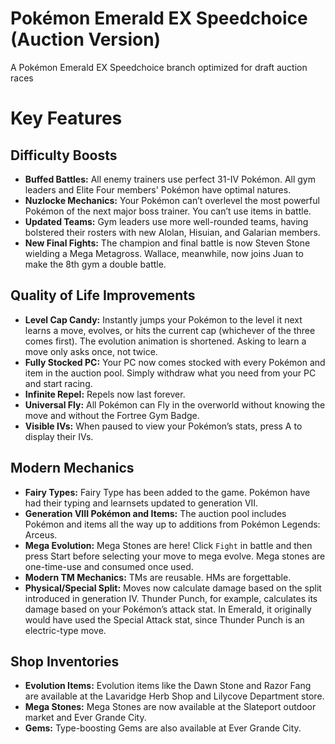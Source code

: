 <!-- title -->
# Pokémon Emerald EX Speedchoice (Auction Version)
A Pokémon Emerald EX Speedchoice branch optimized for draft auction races

<!-- CONTENT -->
# Key Features

## Difficulty Boosts
- **Buffed Battles:** All enemy trainers use perfect 31-IV Pokémon. All gym leaders and Elite Four members' Pokémon have optimal natures. 
- **Nuzlocke Mechanics:** Your Pokémon can’t overlevel the most powerful Pokémon of the next major boss trainer. You can’t use items in battle.
- **Updated Teams:** Gym leaders use more well-rounded teams, having bolstered their rosters with new Alolan, Hisuian, and Galarian members.
- **New Final Fights:** The champion and final battle is now Steven Stone wielding a Mega Metagross. Wallace, meanwhile, now joins Juan to make the 8th gym a double battle.

## Quality of Life Improvements
- **Level Cap Candy:** Instantly jumps your Pokémon to the level it next learns a move, evolves, or hits the current cap (whichever of the three comes first). The evolution animation is shortened. Asking to learn a move only asks once, not twice.
- **Fully Stocked PC:** Your PC now comes stocked with every Pokémon and item in the auction pool. Simply withdraw what you need from your PC and start racing.
- **Infinite Repel:** Repels now last forever.
- **Universal Fly:** All Pokémon can Fly in the overworld without knowing the move and without the Fortree Gym Badge.
- **Visible IVs:** When paused to view your Pokémon’s stats, press A to display their IVs.

## Modern Mechanics
- **Fairy Types:** Fairy Type has been added to the game. Pokémon have had their typing and learnsets updated to generation VII.
- **Generation VIII Pokémon and Items:** The auction pool includes Pokémon and items all the way up to additions from Pokémon Legends: Arceus.
- **Mega Evolution:** Mega Stones are here! Click `Fight` in battle and then press Start before selecting your move to mega evolve. Mega stones are one-time-use and consumed once used.
- **Modern TM Mechanics:** TMs are reusable. HMs are forgettable.
- **Physical/Special Split:** Moves now calculate damage based on the split introduced in generation IV. Thunder Punch, for example, calculates its damage based on your Pokémon’s attack stat. In Emerald, it originally would have used the Special Attack stat, since Thunder Punch is an electric-type move.

## Shop Inventories
- **Evolution Items:** Evolution items like the Dawn Stone and Razor Fang are available at the Lavaridge Herb Shop and Lilycove Department store.
- **Mega Stones:** Mega Stones are now available at the Slateport outdoor market and Ever Grande City.
- **Gems:** Type-boosting Gems are also available at Ever Grande City.

<!-- END CONTENT -->
